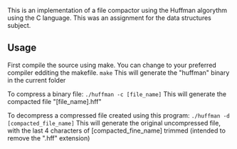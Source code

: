 This is an implementation of a file compactor using the Huffman algorythm using the C language.
This was an assignment for the data structures subject.

## Usage
First compile the source using make. You can change to your preferred compiler edditing the makefile.
```make```
This will generate the "huffman" binary in the current folder

To compress a binary file:
```./huffman -c [file_name]```
This will generate the compacted file "[file_name].hff"

To decompress a compressed file created using this program:
```./huffman -d [compacted_file_name]```
This will generate the original uncompressed file, with the last 4 characters of [compacted_fine_name] trimmed (intended to remove the ".hff" extension)
